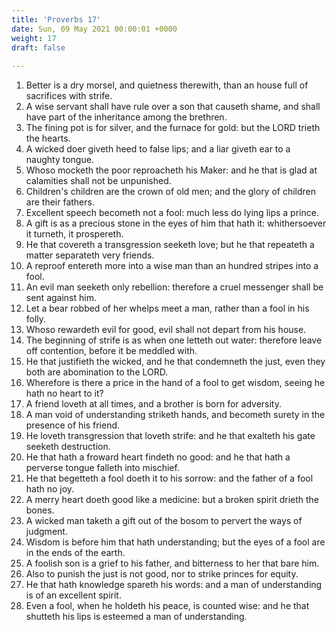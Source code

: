 ```yaml
---
title: 'Proverbs 17'
date: Sun, 09 May 2021 00:00:01 +0000
weight: 17
draft: false
  
---
```


1. Better is a dry morsel, and quietness therewith, than an house full of sacrifices with strife.
2. A wise servant shall have rule over a son that causeth shame, and shall have part of the inheritance among the brethren.
3. The fining pot is for silver, and the furnace for gold: but the LORD trieth the hearts.
4. A wicked doer giveth heed to false lips; and a liar giveth ear to a naughty tongue.
5. Whoso mocketh the poor reproacheth his Maker: and he that is glad at calamities shall not be unpunished.
6. Children's children are the crown of old men; and the glory of children are their fathers.
7. Excellent speech becometh not a fool: much less do lying lips a prince.
8. A gift is as a precious stone in the eyes of him that hath it: whithersoever it turneth, it prospereth.
9. He that covereth a transgression seeketh love; but he that repeateth a matter separateth very friends.
10. A reproof entereth more into a wise man than an hundred stripes into a fool.
11. An evil man seeketh only rebellion: therefore a cruel messenger shall be sent against him.
12. Let a bear robbed of her whelps meet a man, rather than a fool in his folly.
13. Whoso rewardeth evil for good, evil shall not depart from his house.
14. The beginning of strife is as when one letteth out water: therefore leave off contention, before it be meddled with.
15. He that justifieth the wicked, and he that condemneth the just, even they both are abomination to the LORD.
16. Wherefore is there a price in the hand of a fool to get wisdom, seeing he hath no heart to it?
17. A friend loveth at all times, and a brother is born for adversity.
18. A man void of understanding striketh hands, and becometh surety in the presence of his friend.
19. He loveth transgression that loveth strife: and he that exalteth his gate seeketh destruction.
20. He that hath a froward heart findeth no good: and he that hath a perverse tongue falleth into mischief.
21. He that begetteth a fool doeth it to his sorrow: and the father of a fool hath no joy.
22. A merry heart doeth good like a medicine: but a broken spirit drieth the bones.
23. A wicked man taketh a gift out of the bosom to pervert the ways of judgment.
24. Wisdom is before him that hath understanding; but the eyes of a fool are in the ends of the earth.
25. A foolish son is a grief to his father, and bitterness to her that bare him.
26. Also to punish the just is not good, nor to strike princes for equity.
27. He that hath knowledge spareth his words: and a man of understanding is of an excellent spirit.
28. Even a fool, when he holdeth his peace, is counted wise: and he that shutteth his lips is esteemed a man of understanding.

